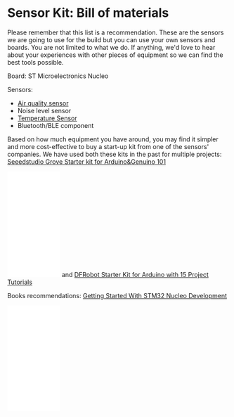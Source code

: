 Sensor Kit: Bill of materials
=======================

Please remember that this list is a recommendation.  These are the sensors we are going to use for the build but you can use your own sensors and boards.  You are not limited to what we do.  If anything, we'd love to hear about your experiences with other pieces of equipment so we can find the best tools possible.

Board:
ST Microelectronics Nucleo

Sensors:
 - <a target="_blank" href="https://www.amazon.com/gp/product/B011XW9J3M/ref=as_li_tl?ie=UTF8&camp=1789&creative=9325&creativeASIN=B011XW9J3M&linkCode=as2&tag=smarttrans-20&linkId=a0b95951e6fc0179ff19f9c20a47fe20">Air quality sensor</a><img src="//ir-na.amazon-adsystem.com/e/ir?t=smarttrans-20&l=am2&o=1&a=B011XW9J3M" width="1" height="1" border="0" alt="" style="border:none !important; margin:0px !important;" />
 - Noise level sensor
 - <a target="_blank" href="https://www.amazon.com/gp/product/B01K4ID3G0/ref=as_li_tl?ie=UTF8&camp=1789&creative=9325&creativeASIN=B01K4ID3G0&linkCode=as2&tag=smarttrans-20&linkId=73169e49883e24432682e03ca6e6eebc">Temperature Sensor</a><img src="//ir-na.amazon-adsystem.com/e/ir?t=smarttrans-20&l=am2&o=1&a=B01K4ID3G0" width="1" height="1" border="0" alt="" style="border:none !important; margin:0px !important;" />
 - Bluetooth/BLE component

Based on how much equipment you have around, you may find it simpler and more cost-effective to buy a start-up kit from one of the sensors' companies.
We have used both these kits in the past for multiple projects:
<a target="_blank" href="https://www.amazon.com/gp/product/B01HT9EX2U/ref=as_li_tl?ie=UTF8&camp=1789&creative=9325&creativeASIN=B01HT9EX2U&linkCode=as2&tag=smarttrans-20&linkId=d83394a6ae34b022a09bf86ae35cbc4a">Seeedstudio Grove Starter kit for Arduino&amp;Genuino 101</a><img src="//ir-na.amazon-adsystem.com/e/ir?t=smarttrans-20&l=am2&o=1&a=B01HT9EX2U" width="1" height="1" border="0" alt="" style="border:none !important; margin:0px !important;" />

<iframe style="width:120px;height:240px;" marginwidth="0" marginheight="0" scrolling="no" frameborder="0" src="//ws-na.amazon-adsystem.com/widgets/q?ServiceVersion=20070822&OneJS=1&Operation=GetAdHtml&MarketPlace=US&source=ac&ref=tf_til&ad_type=product_link&tracking_id=smarttrans-20&marketplace=amazon&region=US&placement=B01HT9EX2U&asins=B01HT9EX2U&linkId=fb2eaa4bbe571a6d0d55c4c81d441cf9&show_border=false&link_opens_in_new_window=true&price_color=333333&title_color=0066c0&bg_color=ffffff">
    </iframe>
and
<a target="_blank" href="https://www.amazon.com/gp/product/B00R5CCG76/ref=as_li_tl?ie=UTF8&camp=1789&creative=9325&creativeASIN=B00R5CCG76&linkCode=as2&tag=smarttrans-20&linkId=6693f7559bcb1e8fce9d2084d711f345">DFRobot Starter Kit for Arduino with 15 Project Tutorials</a><img src="//ir-na.amazon-adsystem.com/e/ir?t=smarttrans-20&l=am2&o=1&a=B00R5CCG76" width="1" height="1" border="0" alt="" style="border:none !important; margin:0px !important;" />

Books recommendations:
<a target="_blank" href="https://www.amazon.com/gp/product/B00WBU4BPW/ref=as_li_tl?ie=UTF8&camp=1789&creative=9325&creativeASIN=B00WBU4BPW&linkCode=as2&tag=smarttrans-20&linkId=c63ebe425d15179887e2a7557542b236">Getting Started With STM32 Nucleo Development</a><img src="//ir-na.amazon-adsystem.com/e/ir?t=smarttrans-20&l=am2&o=1&a=B00WBU4BPW" width="1" height="1" border="0" alt="" style="border:none !important; margin:0px !important;" />
<iframe style="width:120px;height:240px;" marginwidth="0" marginheight="0" scrolling="no" frameborder="0" src="//ws-na.amazon-adsystem.com/widgets/q?ServiceVersion=20070822&OneJS=1&Operation=GetAdHtml&MarketPlace=US&source=ac&ref=tf_til&ad_type=product_link&tracking_id=smarttrans-20&marketplace=amazon&region=US&placement=B00WBU4BPW&asins=B00WBU4BPW&linkId=4d32c58e29e0255d89c302854c445909&show_border=false&link_opens_in_new_window=true&price_color=333333&title_color=0066c0&bg_color=ffffff">
    </iframe>

